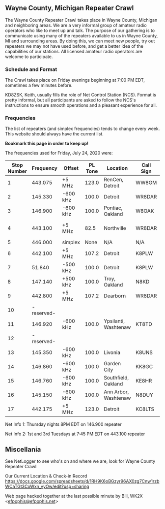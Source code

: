 

## Wayne County, Michigan Repeater Crawl

The Wayne County Repeater Crawl takes place in Wayne County, Michigan and neighboring areas. We are a very informal group of amateur radio operators who like to meet up and talk. 
The purpose of our gathering is to communicate using many of the repeaters available to us in Wayne County, MI and surrounding areas. By doing this, we can meet new people, try 
out repeaters we may not have used before, and get a better idea of the capabilities of our stations. All licensed amateur radio operators are welcome to participate.

### Schedule and Format

The Crawl takes place on Friday evenings beginning at 7:00 PM EDT, sometimes a few minutes before.

KD8ZSK, Keith, usually fills the role of Net Control Station (NCS). Format is pretty informal, but all participants are asked to follow the NCS's instructions to ensure
smooth operations and a pleasant experience for all.

### Frequencies

The list of repeaters (and simplex frequencies) tends to change every week. This website should always have the current list. 

**Bookmark this page in order to keep up!**

The frequencies used for Friday, July 24, 2020 were:


|Stop Number | Frequency  | Offset    | PL Tone  | Location        |  Call Sign | Other Info    |
|------------|------------|-----------|----------|-----------------|------------|---------------|
|1           | 443.075    | +5 MHz    | 123.0    | RenCen, Detroit | WW8GM      | Allstar 47185 |
|2           | 145.330    | -600 kHz  | 100.0    | Detroit         | WR8DAR     |               |
|3           | 146.900    | -600 kHz  | 100.0    | Pontiac, Oakland| W8OAK      | Net Info 1    |
|4           | 443.100    | +5 MHz    | 82.5     | Northville      | WR8DAR     | Allstar 45504, Net Info 2 |
|5           | 446.000    | simplex   | None     | N/A             | N/A        |               |
|6           | 442.100    | +5 MHz    | 107.2    | Detroit         | K8PLW      |               |
|7           |  51.840    | -500 kHz  | 100.0    | Detroit         | K8PLW      | 6M FM!        |
|8           | 147.140    | +500 kHz  | 100.0    | Troy, Oakland   | N8KD       | SMART system  |
|9           | 442.800    | +5 MHz    | 107.2    | Dearborn        | WR8DAR     |               |
|10          | -reserved- |           |          |                 |            |               |
|11          | 146.920    | -600 kHz  | 100.0    | Ypsilanti, Washtenaw | KT8TD |               |
|12          | -reserved- |           |          |                 |            |               |
|13          | 145.350    | -600 kHz  | 100.0    | Livonia         | K8UNS      |               |
|14          | 146.860    | -600 kHz  | 100.0    | Garden City     | KK8GC      |               |
|15          | 146.760    | -600 kHz  | 100.0    | Southfield, Oakland | KE8HR  |               |
|16          | 145.150    | -600 kHz  | 100.0    | Ann Arbor, Washtenaw | N8DUY | Washtenaw Skywarn |
|17          | 442.175    | +5 MHz    | 123.0    | Detroit         | KC8LTS     |                |


Net Info 1: Thursday nights 8PM EDT on 146.900 repeater

Net Info 2: 1st and 3rd Tuesdays at 7:45 PM EDT on 443.100 repeater


## Miscellania

See NetLogger to see who's on and where we are, look for Wayne County Repeater Crawl

Our Current Location & Check-in Record
https://docs.google.com/spreadsheets/d/1RH9K6oBGzyr96AX0zg7Cnw1rzbWCaTGt3CoWxn_vyOw/edit?usp=sharing

Web page hacked together at the last possible minute by Bill, WK2X <<efpophis@efpophis.net>>
